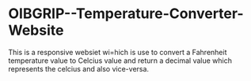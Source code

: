 # OIBGRIP--Temperature-Converter-Website

This is a responsive websiet wi=hich is use to convert a Fahrenheit temperature value to Celcius value and return a decimal value which represents the celcius and also vice-versa.
